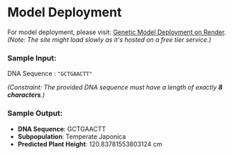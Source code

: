 # Model Deployment

For model deployment, please visit: [Genetic Model Deployment on Render](https://genetics1618.onrender.com/). _(Note: The site might load slowly as it's hosted on a free tier service.)_

### Sample Input:
DNA Sequence : `"GCTGAACTT"`

_(Constraint: The provided DNA sequence must have a length of exactly **8 characters**.)_

### Sample Output:
- **DNA Sequence**: GCTGAACTT
- **Subpopulation**: Temperate Japonica
- **Predicted Plant Height**: 120.83781553803124 cm

